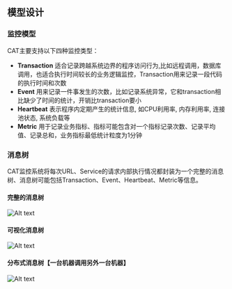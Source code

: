 ## 模型设计

### 监控模型

CAT主要支持以下四种监控类型：

+  **Transaction**	  适合记录跨越系统边界的程序访问行为,比如远程调用，数据库调用，也适合执行时间较长的业务逻辑监控，Transaction用来记录一段代码的执行时间和次数
+  **Event**	   用来记录一件事发生的次数，比如记录系统异常，它和transaction相比缺少了时间的统计，开销比transaction要小
+  **Heartbeat**	表示程序内定期产生的统计信息, 如CPU利用率, 内存利用率, 连接池状态, 系统负载等
+  **Metric**	  用于记录业务指标、指标可能包含对一个指标记录次数、记录平均值、记录总和，业务指标最低统计粒度为1分钟


### 消息树

CAT监控系统将每次URL、Service的请求内部执行情况都封装为一个完整的消息树、消息树可能包括Transaction、Event、Heartbeat、Metric等信息。

#### 完整的消息树
![Alt text](https://raw.github.com/dianping/cat/master/cat-home/src/main/webapp/images/logviewAll01.png)

#### 可视化消息树
![Alt text](https://raw.github.com/dianping/cat/master/cat-home/src/main/webapp/images/logviewAll02.png)

#### 分布式消息树【一台机器调用另外一台机器】
![Alt text](https://raw.github.com/dianping/cat/master/cat-home/src/main/webapp/images/logviewAll03.png)